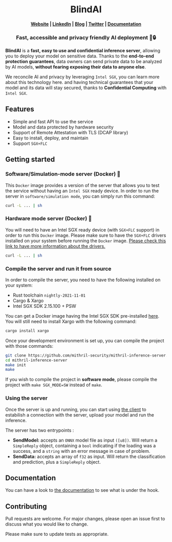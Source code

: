 <h1 align="center">BlindAI</h1>

<h4 align="center">
  <a href="https://www.mithrilsecurity.io">Website</a> |
  <a href="https://www.linkedin.com/company/mithril-security-company">LinkedIn</a> | 
  <a href="https://www.mithrilsecurity.io">Blog</a> |
  <a href="https://www.twitter.com/mithrilsecurity">Twitter</a> | 
  <a href="https://mithrilsecurity.gitbook.io">Documentation</a>
</h4>

<h3 align="center">Fast, accessible and privacy friendly AI deployment 🚀🔒</h3>

**BlindAI** is a **fast, easy to use and confidential inference server**, allowing you to deploy your model on sensitive data. Thanks to the **end-to-end protection guarantees**, data owners can send private data to be analyzed by AI models, **without fearing exposing their data to anyone else**.

We reconcile AI and privacy by leveraging ```Intel SGX```, you can learn more about this technology here. and having technical guarantees that your model and its data will stay secured, thanks to **Confidential Computing** with ```Intel SGX```.

## Features
* Simple and fast API to use the service
* Model and data protected by hardware security
* Support of Remote Attestation with TLS (DCAP library)
* Easy to install, deploy, and maintain
* Support ```SGX+FLC```

## Getting started

### Software/Simulation-mode server (Docker) 🐳
This ```Docker``` image provides a version of the server that allows you to test the service without having an ```Intel SGX``` ready device. 
In order to run the server in ```software/simulation mode```, you can simply run this command: 
```bash
curl -L ... | sh
```
### Hardware mode server (Docker) 🐳
You will need to have an Intel SGX ready device (with ```SGX+FLC``` support) in order to run this ```Docker``` image.
Please make sure to have the ```SGX+FLC``` drivers installed on your system before running the ```Docker``` image. [Please check this link to have more information about the drivers.](https://github.com/intel/linux-sgx-driver#build-and-install-the-intelr-sgx-driver)
```bash
curl -L ... | sh
```
### Compile the server and run it from source

In order to compile the server, you need to have the following installed on your system:
* Rust toolchain ```nightly-2021-11-01```
* Cargo & Xargo
* Intel SGX SDK 2.15.100 + PSW

You can get a Docker image having the Intel SGX SDK pre-installed [here](https://github.com/apache/incubator-teaclave-sgx-sdk#pulling-a-pre-built-docker-container). You will still need to install Xargo with the following command: 
```bash
cargo install xargo
```
Once your development environment is set up, you can compile the project with those commands: 
```bash
git clone https://github.com/mithril-security/mithril-inference-server.git
cd mithril-inference-server
make init
make
```
If you wish to compile the project in **software mode**, please compile the project with  ```make SGX_MODE=SW``` instead of ```make```. 

### Using the server

Once the server is up and running, you can start using [the client](https://github.com/mithril-security/mithril-inference-client/#usgage) to estabilish a connection with the server, upload your model and run the inference.

The server has two entrypoints : 
* **SendModel:** accepts an ```ONNX``` model file as input ```([u8])```. Will return a ```SimpleReply``` object, containing a ```bool``` indicating if the loading was a success, and a ```string``` with an error message in case of problem.
* **SendData:** accepts an array of ```f32``` as input. Will return the classification and prediction, plus a ```SimpleReply``` object.

## Documentation

You can have a look to [the documentation](https://mithrilsecurity.gitbook.io/) to see what is under the hook.

## Contributing
Pull requests are welcome. For major changes, please open an issue first to discuss what you would like to change.

Please make sure to update tests as appropriate.
